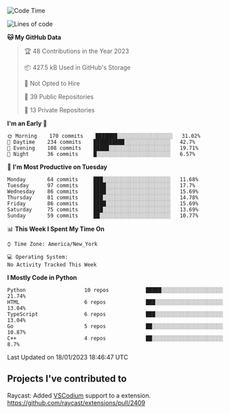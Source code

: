 <!--START_SECTION:waka-->
![Code Time](http://img.shields.io/badge/Code%20Time-238%20hrs%204%20mins-blue)

![Lines of code](https://img.shields.io/badge/From%20Hello%20World%20I%27ve%20Written-3%20Million%20lines%20of%20code-blue)

**🐱 My GitHub Data** 

> 🏆 48 Contributions in the Year 2023
 > 
> 📦 427.5 kB Used in GitHub's Storage 
 > 
> 🚫 Not Opted to Hire
 > 
> 📜 39 Public Repositories 
 > 
> 🔑 13 Private Repositories  
 > 
**I'm an Early 🐤** 

```text
🌞 Morning    170 commits    ███████░░░░░░░░░░░░░░░░░░   31.02% 
🌆 Daytime    234 commits    ██████████░░░░░░░░░░░░░░░   42.7% 
🌃 Evening    108 commits    █████░░░░░░░░░░░░░░░░░░░░   19.71% 
🌙 Night      36 commits     █░░░░░░░░░░░░░░░░░░░░░░░░   6.57%

```
📅 **I'm Most Productive on Tuesday** 

```text
Monday       64 commits     ███░░░░░░░░░░░░░░░░░░░░░░   11.68% 
Tuesday      97 commits     ████░░░░░░░░░░░░░░░░░░░░░   17.7% 
Wednesday    86 commits     ████░░░░░░░░░░░░░░░░░░░░░   15.69% 
Thursday     81 commits     ███░░░░░░░░░░░░░░░░░░░░░░   14.78% 
Friday       86 commits     ████░░░░░░░░░░░░░░░░░░░░░   15.69% 
Saturday     75 commits     ███░░░░░░░░░░░░░░░░░░░░░░   13.69% 
Sunday       59 commits     ██░░░░░░░░░░░░░░░░░░░░░░░   10.77%

```


📊 **This Week I Spent My Time On** 

```text
⌚︎ Time Zone: America/New_York

💻 Operating System: 
No Activity Tracked This Week

```

**I Mostly Code in Python** 

```text
Python                   10 repos            █████░░░░░░░░░░░░░░░░░░░░   21.74% 
HTML                     6 repos             ███░░░░░░░░░░░░░░░░░░░░░░   13.04% 
TypeScript               6 repos             ███░░░░░░░░░░░░░░░░░░░░░░   13.04% 
Go                       5 repos             ██░░░░░░░░░░░░░░░░░░░░░░░   10.87% 
C++                      4 repos             ██░░░░░░░░░░░░░░░░░░░░░░░   8.7%

```



 Last Updated on 18/01/2023 18:46:47 UTC
<!--END_SECTION:waka-->

## Projects I've contributed to
Raycast: Added [VSCodium](https://github.com/VSCodium/vscodium) support to a extension. https://github.com/raycast/extensions/pull/2409
